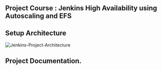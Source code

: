 ## Project Course : Jenkins High Availability using Autoscaling and EFS

## Setup Architecture 

![Jenkins-Project-Architecture](https://github.com/user-attachments/assets/7da3b4ff-78c3-48ca-82ec-355710e4546e)

## Project Documentation.


